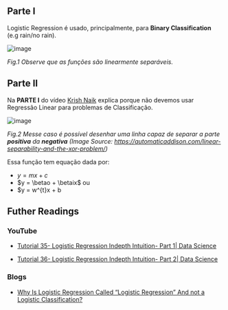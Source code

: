 ## Parte I
Logistic Regression é usado, principalmente, para **Binary Classification** (e.g rain/no rain).

![image](https://github.com/user-attachments/assets/8de06392-f58b-4e4e-af65-4a22ac4b75d5)

_Fig.1 Observe que as funções são linearmente separáveis._
## Parte II
Na **PARTE I** do vídeo [Krish Naik](https://www.youtube.com/watch?v=uFfsSgQgerw) explica porque não devemos usar Regressão Linear para problemas de Classificação.

![image](https://github.com/user-attachments/assets/3bfae1f1-13f5-4147-b8ba-ce4e1522bfd8)

_Fig.2 Messe caso é possível desenhar uma linha capaz de separar a parte **positiva** da **negativa** (Image Source: https://automaticaddison.com/linear-separability-and-the-xor-problem/)_

Essa função tem equação dada por:

- $y = mx + c$
- $y = \betao + \betaix$ ou
- $y = w^{t}x + b 

## Futher Readings

### YouTube
- [Tutorial 35- Logistic Regression Indepth Intuition- Part 1| Data Science](https://www.youtube.com/watch?v=L_xBe7MbPwk)

- [Tutorial 36- Logistic Regression Indepth Intuition- Part 2| Data Science](https://www.youtube.com/watch?v=uFfsSgQgerw)

### Blogs
- [Why Is Logistic Regression Called “Logistic Regression” And not a Logistic Classification?](https://medium.com/@praveenraj.gowd/why-is-logistic-regression-called-logistic-regression-and-not-a-logistic-classification-5a418293040d#:~:text=Linear%20regression%20gives%20a%20continuous,%E2%80%9CRegression%E2%80%9D%20in%20its%20name.)
